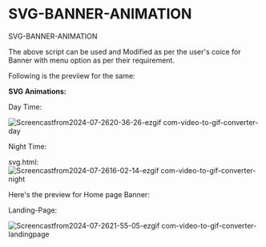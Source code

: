# SVG-BANNER-ANIMATION
SVG-BANNER-ANIMATION


The above script can be used and Modified as per the user's coice for Banner with menu option as per their requirement.

Following is the previiew for the same:

**SVG Animations:**

Day Time:

![Screencastfrom2024-07-2620-36-26-ezgif com-video-to-gif-converter-day](https://github.com/user-attachments/assets/6c505968-ede6-4a97-b16f-568cf5c2b55f)


Night Time:

svg.html:![Screencastfrom2024-07-2616-02-14-ezgif com-video-to-gif-converter-night](https://github.com/user-attachments/assets/6a39fb97-0ff6-4014-9cf9-848e07ffdeb4)




Here's the preview for Home page Banner:

Landing-Page:

![Screencastfrom2024-07-2621-55-05-ezgif com-video-to-gif-converter-landingpage](https://github.com/user-attachments/assets/6577313f-4ac2-43e1-9c3d-7994c3722fd0)


